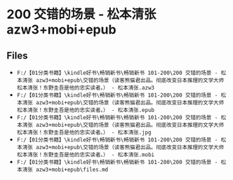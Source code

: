 # 200 交错的场景 - 松本清张 azw3+mobi+epub

## Files

- `F:/【01分类书籍】\kindle好书\畅销新书\畅销新书 101-200\200 交错的场景 - 松本清张 azw3+mobi+epub\交错的场景（读客熊猫君出品。彻底改变日本推理的文学大师松本清张！东野圭吾是他的忠实读者。） - 松本清张.azw3`
- `F:/【01分类书籍】\kindle好书\畅销新书\畅销新书 101-200\200 交错的场景 - 松本清张 azw3+mobi+epub\交错的场景（读客熊猫君出品。彻底改变日本推理的文学大师松本清张！东野圭吾是他的忠实读者。） - 松本清张.epub`
- `F:/【01分类书籍】\kindle好书\畅销新书\畅销新书 101-200\200 交错的场景 - 松本清张 azw3+mobi+epub\交错的场景（读客熊猫君出品。彻底改变日本推理的文学大师松本清张！东野圭吾是他的忠实读者。） - 松本清张.jpg`
- `F:/【01分类书籍】\kindle好书\畅销新书\畅销新书 101-200\200 交错的场景 - 松本清张 azw3+mobi+epub\交错的场景（读客熊猫君出品。彻底改变日本推理的文学大师松本清张！东野圭吾是他的忠实读者。） - 松本清张.mobi`
- `F:/【01分类书籍】\kindle好书\畅销新书\畅销新书 101-200\200 交错的场景 - 松本清张 azw3+mobi+epub\files.md`
